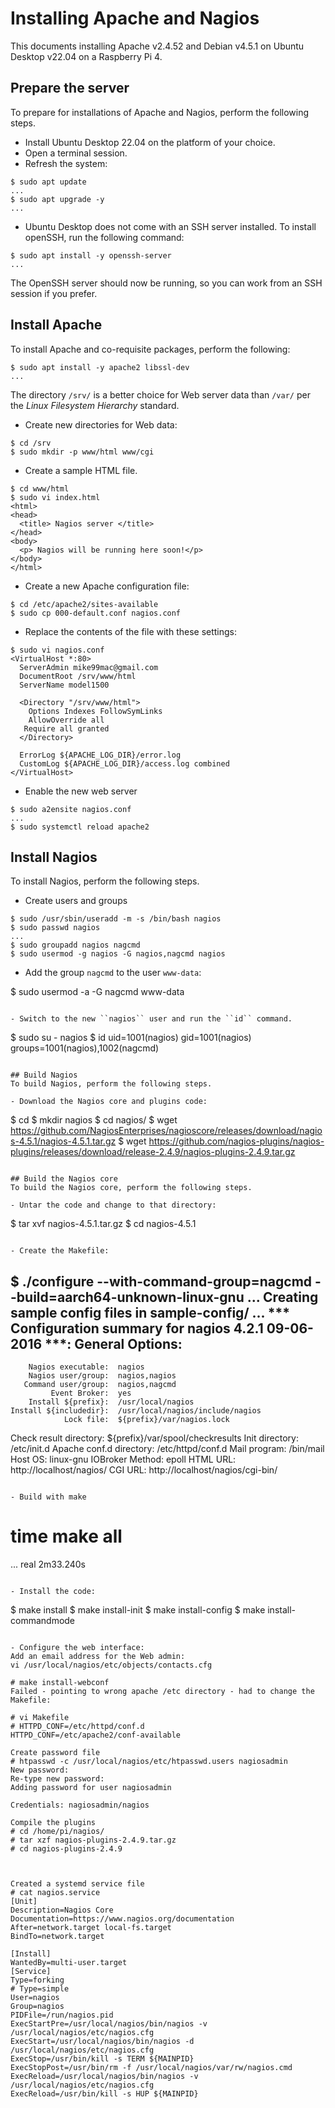 # Installing Apache and Nagios 
This documents installing Apache v2.4.52 and Debian v4.5.1 on Ubuntu Desktop v22.04 on a Raspberry Pi 4.

## Prepare the server 
To prepare for installations of Apache and Nagios, perform the following steps.

- Install Ubuntu Desktop 22.04 on the platform of your choice.  
- Open a terminal session.
- Refresh the system:

```
$ sudo apt update
...
$ sudo apt upgrade -y
...
```

- Ubuntu Desktop does not come with an SSH server installed.  To install openSSH, run the following command:

```
$ sudo apt install -y openssh-server
...
```

The OpenSSH server should now be running, so you can work from an SSH session if you prefer.

## Install Apache
To install Apache and co-requisite packages, perform the following:
```
$ sudo apt install -y apache2 libssl-dev
...
```

The directory ``/srv/`` is a better choice for Web server data than ``/var/`` per the *Linux Filesystem Hierarchy* standard. 
- Create new directories for Web data:
```
$ cd /srv
$ sudo mkdir -p www/html www/cgi
```

- Create a sample HTML file.

```
$ cd www/html
$ sudo vi index.html
<html>
<head>
  <title> Nagios server </title>
</head>
<body>
  <p> Nagios will be running here soon!</p>
</body>
</html>
```

- Create a new Apache configuration file:

```
$ cd /etc/apache2/sites-available
$ sudo cp 000-default.conf nagios.conf
```

- Replace the contents of the file with these settings:

```
$ sudo vi nagios.conf
<VirtualHost *:80>
  ServerAdmin mike99mac@gmail.com
  DocumentRoot /srv/www/html
  ServerName model1500

  <Directory "/srv/www/html">
    Options Indexes FollowSymLinks
    AllowOverride all
   Require all granted
  </Directory>

  ErrorLog ${APACHE_LOG_DIR}/error.log
  CustomLog ${APACHE_LOG_DIR}/access.log combined
</VirtualHost>
```

- Enable the new web server

```
$ sudo a2ensite nagios.conf
...
$ sudo systemctl reload apache2
```

## Install Nagios
To install Nagios, perform the following steps.

- Create users and groups

```
$ sudo /usr/sbin/useradd -m -s /bin/bash nagios
$ sudo passwd nagios
...
$ sudo groupadd nagios nagcmd
$ sudo usermod -g nagios -G nagios,nagcmd nagios
```

- Add the group ``nagcmd`` to the user ``www-data``: 

$ sudo usermod -a -G nagcmd www-data
```

- Switch to the new ``nagios`` user and run the ``id`` command.

```
$ sudo su - nagios
$ id
uid=1001(nagios) gid=1001(nagios) groups=1001(nagios),1002(nagcmd)
```

## Build Nagios
To build Nagios, perform the following steps.

- Download the Nagios core and plugins code:

```
$ cd
$ mkdir nagios
$ cd nagios/
$ wget https://github.com/NagiosEnterprises/nagioscore/releases/download/nagios-4.5.1/nagios-4.5.1.tar.gz
$ wget https://github.com/nagios-plugins/nagios-plugins/releases/download/release-2.4.9/nagios-plugins-2.4.9.tar.gz
```

## Build the Nagios core
To build the Nagios core, perform the following steps.

- Untar the code and change to that directory:

```
$ tar xvf nagios-4.5.1.tar.gz
$ cd nagios-4.5.1
```

- Create the Makefile:

```
$ ./configure --with-command-group=nagcmd --build=aarch64-unknown-linux-gnu
...
Creating sample config files in sample-config/ ...
*** Configuration summary for nagios 4.2.1 09-06-2016 ***:
 General Options:
 -------------------------
        Nagios executable:  nagios
        Nagios user/group:  nagios,nagios
       Command user/group:  nagios,nagcmd
             Event Broker:  yes
        Install ${prefix}:  /usr/local/nagios
    Install ${includedir}:  /usr/local/nagios/include/nagios
                Lock file:  ${prefix}/var/nagios.lock
   Check result directory:  ${prefix}/var/spool/checkresults
           Init directory:  /etc/init.d
  Apache conf.d directory:  /etc/httpd/conf.d
             Mail program:  /bin/mail
                  Host OS:  linux-gnu
          IOBroker Method:  epoll
                 HTML URL:  http://localhost/nagios/
                  CGI URL:  http://localhost/nagios/cgi-bin/
```

- Build with make

```
# time make all
...
real    2m33.240s
```

- Install the code:
```
$ make install
$ make install-init
$ make install-config
$ make install-commandmode
```

- Configure the web interface:
Add an email address for the Web admin:
vi /usr/local/nagios/etc/objects/contacts.cfg

# make install-webconf
Failed - pointing to wrong apache /etc directory - had to change the Makefile:

# vi Makefile
# HTTPD_CONF=/etc/httpd/conf.d
HTTPD_CONF=/etc/apache2/conf-available

Create password file
# htpasswd -c /usr/local/nagios/etc/htpasswd.users nagiosadmin
New password:
Re-type new password:
Adding password for user nagiosadmin

Credentials: nagiosadmin/nagios

Compile the plugins
# cd /home/pi/nagios/
# tar xzf nagios-plugins-2.4.9.tar.gz
# cd nagios-plugins-2.4.9



Created a systemd service file
# cat nagios.service
[Unit]
Description=Nagios Core
Documentation=https://www.nagios.org/documentation
After=network.target local-fs.target
BindTo=network.target

[Install]
WantedBy=multi-user.target
[Service]
Type=forking
# Type=simple
User=nagios
Group=nagios
PIDFile=/run/nagios.pid
ExecStartPre=/usr/local/nagios/bin/nagios -v /usr/local/nagios/etc/nagios.cfg
ExecStart=/usr/local/nagios/bin/nagios -d /usr/local/nagios/etc/nagios.cfg
ExecStop=/usr/bin/kill -s TERM ${MAINPID}
ExecStopPost=/usr/bin/rm -f /usr/local/nagios/var/rw/nagios.cmd
ExecReload=/usr/local/nagios/bin/nagios -v /usr/local/nagios/etc/nagios.cfg
ExecReload=/usr/bin/kill -s HUP ${MAINPID}



